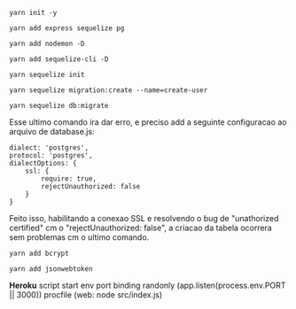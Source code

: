 `yarn init -y`

`yarn add express sequelize pg`

`yarn add nodemon -D`

`yarn add sequelize-cli -D`


`yarn sequelize init`

`yarn sequelize migration:create --name=create-user`

`yarn sequelize db:migrate`

Esse ultimo comando ira dar erro, e preciso add a seguinte configuracao ao arquivo de database.js:

	dialect: 'postgres',
    protocol: 'postgres',
    dialectOptions: {
        ssl: {
            require: true,
            rejectUnauthorized: false
        }
    }

Feito isso, habilitando a conexao SSL e resolvendo o bug de "unathorized certified" cm o "rejectUnauthorized: false", a criacao da tabela ocorrera sem problemas cm o ultimo comando.

`yarn add bcrypt`

`yarn add jsonwebtoken`


**Heroku**
script start
env port binding randonly (app.listen(process.env.PORT || 3000))
procfile (web: node src/index.js)